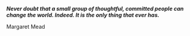 _**Never doubt that a small group of thoughtful, committed people can change the world. Indeed. It is the only thing that ever has.**_

Margaret Mead